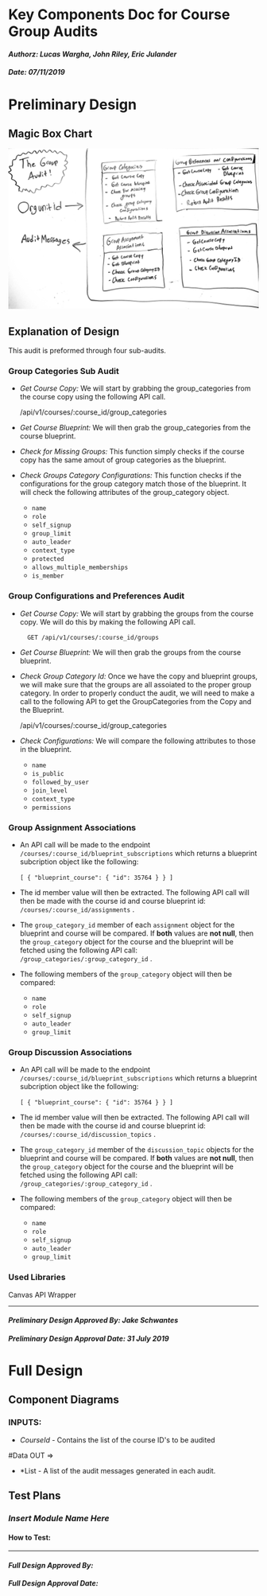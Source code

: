 # Key Components Doc for Course Group Audits
#### *Authorz: Lucas Wargha, John Riley, Eric Julander*
#### *Date: 07/11/2019*

# Preliminary Design

## Magic Box Chart

![alt text](./images/group-audit-key-component-document-image-of-supreme-awesomenezz.jpg)

<!-- Think through the process as much as makes sense, and then create a magic box chart with the whiteboard and place it here. -->

## Explanation of Design
This audit is preformed through four sub-audits.
### Group Categories Sub Audit
- _Get Course Copy:_  We will start by grabbing the group_categories from the course copy using the following API call.

    /api/v1/courses/:course_id/group_categories
- _Get Course Blueprint:_  We will then grab the group_categories from the course blueprint.
- _Check for Missing Groups:_ This function simply checks if the course copy has the same amout of group categories as the blueprint.

- _Check Groups Category Configurations:_ This function  checks if the configurations for the group category match those of the blueprint. It will check the following attributes of the group_category object.
    - `name`
    - `role`
    - `self_signup`
    - `group_limit`
    - `auto_leader`
    - `context_type`
    - `protected`
    - `allows_multiple_memberships`
    - `is_member`

### Group Configurations and Preferences Audit
- _Get Course Copy:_  We will start by grabbing the groups from the course copy. We will do this by making the following API call.

        GET /api/v1/courses/:course_id/groups


- _Get Course Blueprint:_  We will then grab the groups from the course blueprint.
- _Check Group Category Id:_ Once we have the copy and blueprint groups, we will make sure that the groups are all assoiated to the proper group category. In order to properly conduct the audit, we will need to make a call to the following API to get the GroupCategories from the Copy and the Blueprint.

    /api/v1/courses/:course_id/group_categories

- _Check Configurations:_ We will compare the following attributes to those in the blueprint.
    - `name` 
    - `is_public`
    - `followed_by_user`
    - `join_level`
    - `context_type`
    - `permissions`

### Group Assignment Associations
- An API call will be made to the endpoint `/courses/:course_id/blueprint_subscriptions` which returns a blueprint subcription object like the following:  

    `[ { "blueprint_course": { "id": 35764 } } ]`

- The id member value will then be extracted. The following API call will then be made with the course id and course blueprint id: `/courses/:course_id/assignments` .

- The `group_category_id` member of each `assignment` object for the blueprint and course will be compared.  If **both** values are **not null**, then the `group_category` object for the course and the blueprint will be fetched using the following API call: `/group_categories/:group_category_id` .

- The following members of the `group_category` object will then be compared:
    - `name`
    - `role`
    - `self_signup`
    - `auto_leader`
    - `group_limit`

### Group Discussion Associations
- An API call will be made to the endpoint `/courses/:course_id/blueprint_subscriptions` which returns a blueprint subcription object like the following:  

    `[ { "blueprint_course": { "id": 35764 } } ]`

- The id member value will then be extracted. The following API call will then be made with the course id and course blueprint id: `/courses/:course_id/discussion_topics` .

- The `group_category_id` member of the `discussion_topic` objects for the blueprint and course will be compared.  If **both** values are **not null**, then the `group_category` object for the course and the blueprint will be fetched using the following API call: `/group_categories/:group_category_id` .

- The following members of the `group_category` object will then be compared:
    - `name`
    - `role`
    - `self_signup`
    - `auto_leader`
    - `group_limit`


### Used Libraries
Canvas API Wrapper

<!--
## Things to Consider Before Getting Project Approved
- Are there any approved libraries that I can use? [Link to Approved Library List]
- Are there design patterns that will help?  [Link to Design Patterns]
- Can I design it so that it is a general tool instead of a specific solution?
- How can it be easily expanded?
- What does the minimum viable product look like?
## Prep for Learning Phase
- What do I need to learn
- How will I learn it
- What will I do to learn it (prototypes/tutorials/research time limit?)
- What is the definition of done for my learning process
- How do I measure the progress of learning
- Is there a deliverable that can be created during the learning process?
-->
-----

#### *Preliminary Design Approved By: Jake Schwantes* 
#### *Preliminary Design Approval Date: 31 July 2019*

# Full Design

## Component Diagrams
<!-- Diagrams and companion explanations for all Key Components.
These would include information about inputs, outputs, and what a function does for every major function. -->

<!-- For each component, the following template will be followed: (In other words, the template below will repeat for each component)-->
### INPUTS: 
- *CourseId* - Contains the list of the course ID's to be audited


#Data OUT =>
- *List<AuditMessage> - A list of the audit messages generated in each audit. 

<!-- For a future release:
## Test Plans
For each major function the test plan template will be as follows (in other words the template below will repeat for each test) 
### *Insert name of component here (e.g. convertIdToCourseObject function)*
#### Test 1: *Insert Test name here*
Summary: 
 *Insert Test Summary Here*
 Type: *Insert Type here (Unit Test, Manual Test, Selenium/Puppeteer test (Overkill?))* 
Procedure:
1. *Insert Steps here*
1. *and here*
1. *and here*
Expected Outcome:
*Insert Expected Outcome here*
-->

## Test Plans

### *Insert Module Name Here*
#### How to Test:





-----

#### *Full Design Approved By:* 
#### *Full Design Approval Date:*


<!-- Diagram Types:
 - Data Flow (I think this will be the most popular)
 - Structure Charts (This is really good for showing input and output of every function)
 - UML Class Diagram (a must for object oriented projects) -->


